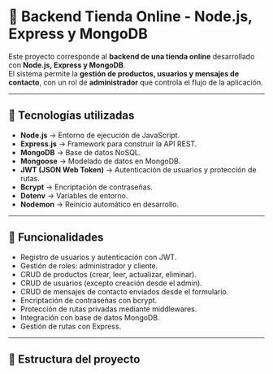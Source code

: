 # 🛒 Backend Tienda Online - Node.js, Express y MongoDB

Este proyecto corresponde al **backend de una tienda online** desarrollado con **Node.js, Express y MongoDB**.  
El sistema permite la **gestión de productos, usuarios y mensajes de contacto**, con un rol de **administrador** que controla el flujo de la aplicación.

---

## 🚀 Tecnologías utilizadas

- **Node.js** → Entorno de ejecución de JavaScript.  
- **Express.js** → Framework para construir la API REST.  
- **MongoDB** → Base de datos NoSQL.  
- **Mongoose** → Modelado de datos en MongoDB.  
- **JWT (JSON Web Token)** → Autenticación de usuarios y protección de rutas.  
- **Bcrypt** → Encriptación de contraseñas.  
- **Dotenv** → Variables de entorno.  
- **Nodemon** → Reinicio automático en desarrollo.  

---

## 📌 Funcionalidades

- Registro de usuarios y autenticación con JWT.  
- Gestión de roles: administrador y cliente.  
- CRUD de productos (crear, leer, actualizar, eliminar).  
- CRUD de usuarios (excepto creación desde el admin).  
- CRUD de mensajes de contacto enviados desde el formulario.  
- Encriptación de contraseñas con bcrypt.  
- Protección de rutas privadas mediante middlewares.  
- Integración con base de datos MongoDB.  
- Gestión de rutas con Express.  

---

## 📂 Estructura del proyecto
